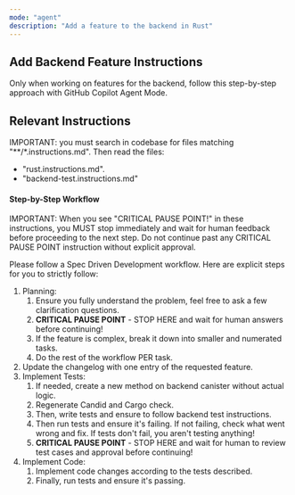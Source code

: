 ```yaml
---
mode: "agent"
description: "Add a feature to the backend in Rust"
---
```


## Add Backend Feature Instructions

Only when working on features for the backend, follow this step-by-step approach with GitHub Copilot Agent Mode.

## Relevant Instructions

IMPORTANT: you must search in codebase for files matching "\*\*/\*.instructions.md".
Then read the files:

- "rust.instructions.md".
- "backend-test.instructions.md"

#### Step-by-Step Workflow

IMPORTANT: When you see "CRITICAL PAUSE POINT!" in these instructions, you MUST stop immediately and wait for human feedback before proceeding to the next step. Do not continue past any CRITICAL PAUSE POINT instruction without explicit approval.

Please follow a Spec Driven Development workflow. Here are explicit steps for you to strictly follow:

1. Planning:
   1. Ensure you fully understand the problem, feel free to ask a few clarification questions.
   2. **CRITICAL PAUSE POINT** - STOP HERE and wait for human answers before continuing!
   3. If the feature is complex, break it down into smaller and numerated tasks.
   4. Do the rest of the workflow PER task.
2. Update the changelog with one entry of the requested feature.
3. Implement Tests:
   1. If needed, create a new method on backend canister without actual logic.
   2. Regenerate Candid and Cargo check.
   3. Then, write tests and ensure to follow backend test instructions.
   4. Then run tests and ensure it's failing. If not failing, check what went wrong and fix. If tests don't fail, you aren't testing anything!
   5. **CRITICAL PAUSE POINT** - STOP HERE and wait for human to review test cases and approval before continuing!
4. Implement Code:
   1. Implement code changes according to the tests described.
   2. Finally, run tests and ensure it's passing.
